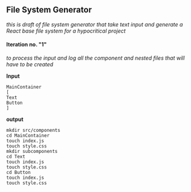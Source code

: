 ## File System Generator

_this is draft of file system generator that take text input and generate a React base file system for a hypocritical project_

#### Iteration no. "1"

_to process the input and log all the component and nested files that will have to be created_

**Input**

```
MainContainer
[
Text
Button
]
```

**output**

```
mkdir src/components
cd MainContainer
touch index.js
touch style.css
mkdir subcomponents
cd Text
touch index.js
touch style.css
cd Button
touch index.js
touch style.css
```
